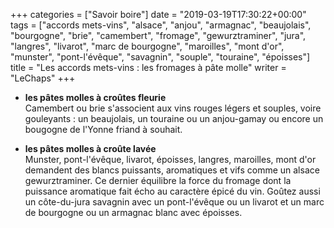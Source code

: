+++
categories = ["Savoir boire"]
date = "2019-03-19T17:30:22+00:00"
tags = ["accords mets-vins", "alsace", "anjou", "armagnac", "beaujolais", "bourgogne", "brie", "camembert", "fromage", "gewurztraminer", "jura", "langres", "livarot", "marc de bourgogne", "maroilles", "mont d'or", "munster", "pont-l'évêque", "savagnin", "souple", "touraine", "époisses"] 
title = "Les accords mets-vins : les fromages à pâte molle"
writer = "LeChaps"
+++

* **les pâtes molles à croûtes fleurie**  
Camembert ou brie s'associent aux vins rouges légers et souples, voire gouleyants : un beaujolais, un touraine ou un anjou-gamay ou encore un bougogne de l'Yonne friand à souhait.  

* **les pâtes molles à croûte lavée**  
Munster, pont-l'évêque, livarot, époisses, langres, maroilles, mont d'or demandent des blancs puissants, aromatiques et vifs comme un alsace gewurztraminer. Ce dernier équilibre la force du fromage dont la puissance aromatique fait écho au caractère épicé du vin. Goûtez aussi un côte-du-jura savagnin avec un pont-l'évêque ou un livarot et un marc de bourgogne ou un armagnac blanc avec époisses.